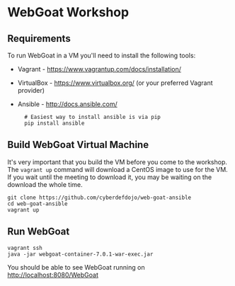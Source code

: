# WebGoat Workshop

## Requirements

To run WebGoat in a VM you'll need to install the following tools:

* Vagrant - https://www.vagrantup.com/docs/installation/
* VirtualBox - https://www.virtualbox.org/ (or your preferred Vagrant provider)
* Ansible - http://docs.ansible.com/

        # Easiest way to install ansible is via pip
        pip install ansible

## Build WebGoat Virtual Machine

It's very important that you build the VM before you come to the workshop.
The ``vagrant up`` command will download a CentOS image to use for the VM.
If you wait until the meeting to download it, you may be waiting on the
download the whole time.

    git clone https://github.com/cyberdefdojo/web-goat-ansible
    cd web-goat-ansible
    vagrant up

## Run WebGoat

    vagrant ssh
    java -jar webgoat-container-7.0.1-war-exec.jar 
    
You should be able to see WebGoat running on [http://localhost:8080/WebGoat](http://localhost:8080/WebGoat)
